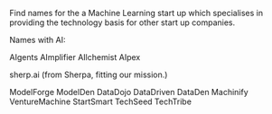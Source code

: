 Find names for the a Machine Learning start up which specialises in providing the technology basis for other start up companies.


Names with AI:

AIgents
AImplifier
AIlchemist
AIpex

sherp.ai (from Sherpa, fitting our mission.)

ModelForge
ModelDen
DataDojo
DataDriven
DataDen
Machinify
VentureMachine
StartSmart
TechSeed
TechTribe